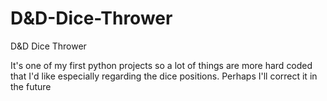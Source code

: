 # D&D-Dice-Thrower
D&amp;D Dice Thrower

It's one of my first python projects so a lot of things are more hard coded that I'd like especially regarding the dice positions. Perhaps I'll correct it in the future
